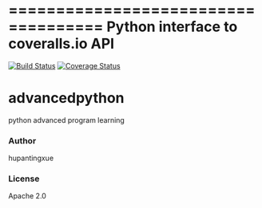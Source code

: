 ====================================
Python interface to coveralls.io API
====================================
[![Build Status](https://travis-ci.org/hupantingxue/advancedpython.png)](https://travis-ci.org/hupantingxue/advancedpython)
[![Coverage Status](https://coveralls.io/repos/hupantingxue/advancedpython/badge.png)](https://coveralls.io/r/hupantingxue/advancedpython)

advancedpython
==============

python advanced program learning

<h3>Author</h3>
hupantingxue
<h3>License</h3>
Apache 2.0
